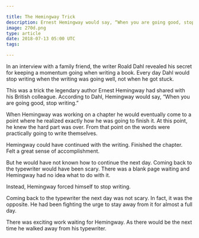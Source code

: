 ```yaml
---

title: The Hemingway Trick
description: Ernest Hemingway would say, “When you are going good, stop writing.”
image: 270d.png
type: article
date: 2018-07-13 05:00 UTC
tags:

---
```


In an interview with a family friend, the writer Roald Dahl revealed his secret for keeping a momentum going when writing a book. Every day Dahl would stop writing when the writing was going well, not when he got stuck.

This was a trick the legendary author Ernest Hemingway had shared with his British colleague. According to Dahl, Hemingway would say, “When you are going good, stop writing.”

When Hemingway was working on a chapter he would eventually come to a point where he realized exactly how he was going to finish it. At this point, he knew the hard part was over. From that point on the words were practically going to write themselves.

Hemingway could have continued with the writing. Finished the chapter. Felt a great sense of accomplishment. 

But he would have not known how to continue the next day. Coming back to the typewriter would have been scary. There was a blank page waiting and Hemingway had no idea what to do with it.

Instead, Hemingway forced himself to stop writing. 

Coming back to the typewriter the next day was not scary. In fact, it was the opposite. He had been fighting the urge to stay away from it for almost a full day. 

There was exciting work waiting for Hemingway. As there would be the next time he walked away from his typewriter.
